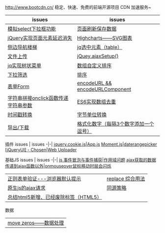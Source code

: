 http://www.bootcdn.cn/ 稳定、快速、免费的前端开源项目 CDN 加速服务~

issues | issues
-|-|
[模拟select下拉框功能](https://github.com/Narutocc/functional-unit/issues/1)|[页面刷新保存数据](https://github.com/Narutocc/functional-unit/issues/2)
[jQuery实现页面元素延迟消失](https://github.com/Narutocc/functional-unit/issues/3)|[Highcharts——SVG图表](https://github.com/Narutocc/functional-unit/issues/4)
[侧边导航楼梯](https://github.com/Narutocc/functional-unit/issues/5)|[jq选中元素（table）](https://github.com/Narutocc/functional-unit/issues/6)
[文件上传](https://github.com/Narutocc/functional-unit/issues/7)|[jQuey.ajaxSetup()](https://github.com/Narutocc/functional-unit/issues/8)
[jq实现树状菜单](https://github.com/Narutocc/functional-unit/issues/12)|[数组自定义排序](https://github.com/Narutocc/functional-unit/issues/13)
[下拉筛选](https://github.com/Narutocc/functional-unit/issues/14)|[排序](https://github.com/Narutocc/functional-unit/issues/15)
[表单Form](https://github.com/Narutocc/functional-unit/issues/18)|[encodeURL && encodeURLComponent](https://github.com/Narutocc/functional-unit/issues/25)
[字符串拼接onclick函数传递字符串参数](https://github.com/Narutocc/functional-unit/issues/27)|[ES6实现数组去重](https://github.com/Narutocc/functional-unit/issues/28)
[时间戳转换](https://github.com/Narutocc/jQuery/issues/29)|[字节单位转换](https://github.com/Narutocc/functional-unit/issues/30)
[导出/下载](https://github.com/Narutocc/jQuery/issues/31)|[格式化数字（每隔3个数字添加一个逗号）](https://github.com/Narutocc/jQuery/issues/34)

插件
issues | issues
-|-|
[jquery.cookie.js](https://github.com/Narutocc/jQuery/issues/10)|[App.js](https://github.com/Narutocc/jQuery/issues/11)
[Moment.js](https://github.com/Narutocc/jQuery/issues/9)|[daterangepicker](https://github.com/Narutocc/functional-unit/issues/16)
[[jQueryUI] - Chosen](https://github.com/Narutocc/jQuery/issues/17)|[Web Uploader](https://github.com/Narutocc/jQuery/issues/26)

基础JS
issues | issues
-|-|
[js 事件冒泡与事件捕获](https://github.com/Narutocc/functional-unit/issues/19)|[作用域问题](https://github.com/Narutocc/functional-unit/issues/20)
[ajax获取的数据传递到ajax函数以外](https://github.com/Narutocc/jQuery/issues/21)|[onmouseover鼠标移动时层会闪烁](https://github.com/Narutocc/jQuery/issues/22)


<table>
  <tr>
    <td><a href="https://github.com/Narutocc/jQuery/issues/23"/>正则表单验证---浏览器默认提示</td>
    <td><a href="https://github.com/Narutocc/jQuery/issues/24"/>replace 综合用法</td>
  </tr>
  <tr>
    <td><a href="https://github.com/Narutocc/jQuery/issues/32"/>原生js的ajax请求</td>
    <td><a href="https://github.com/Narutocc/jQuery/issues/36"/>同源策略</td>
  </tr>
  <tr>
    <td><a href="https://github.com/Narutocc/jQuery/issues/37"/>总结html5新增、已经废除标签（HTML5）</td>
  </tr>
</table>
<div>数据</div>
<table>
  <tr>
    <td><a href="https://github.com/Narutocc/functional-unit/issues/35"/>move zeros——数据处理</td>
  </tr>
</table>
